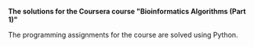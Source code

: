 **The solutions for the Coursera course "Bioinformatics Algorithms (Part 1)"**

The programming assignments for the course are solved using Python. 
